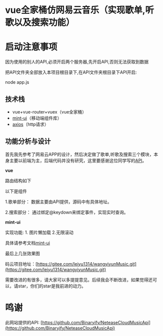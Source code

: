 # vue全家桶仿网易云音乐（实现歌单,听歌以及搜索功能）

# 启动注意事项

因为使用的别人的API,必须开启两个服务器,先开启API,否则无法获取到数据

把API文件夹全部放入本项目根目录下,在API文件夹根目录下API开启:

node app.js

## 技术栈

- vue+vue-router+vuex（vue全家桶）
- [mint-ui](https://mint-ui.github.io/docs/#/!/zh-cn)（移动端组件库）
- [axios](https://www.npmjs.com/package/axios)（http请求）

## 功能分析与设计

首先我先参考了网易云APP的设计，然后决定做了歌单,听歌及搜索三个模块，本身主要以前端为主，后端代码并没有研究，这里要感谢这位同学写的[API](https://github.com/Binaryify/NeteaseCloudMusicApi)。

**vue**

路由结构如下



以下是组件



1.歌单部分： 数据主要由API提供，源码中有具体地址。

2.搜索部分： 通过绑定@keydown来绑定事件，实现实时查询。

**mint-ui**

实现功能: 1. 图片懒加载 2.无限滚动 

具体请参考文档[mint-ui](https://mint-ui.github.io/docs/#/!/zh-cn)



最后上几张效果图





码云项目地址：[https://gitee.com/leiyu1314/wangyiyunMusic.git](https://gitee.com/leiyu1314/wangyiyunMusic.git)

需要改进的有很多，请大家可以多提提意见。后续我会不断改进，如果觉得还可以，请star，你们的star是我前进的动力。

# 鸣谢

此网站提供的API: [https://github.com/Binaryify/NeteaseCloudMusicApi](https://github.com/Binaryify/NeteaseCloudMusicApi)